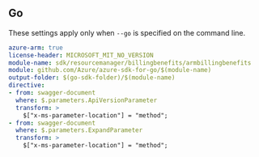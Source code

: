 ## Go

These settings apply only when `--go` is specified on the command line.

```yaml $(go) && $(track2)
azure-arm: true
license-header: MICROSOFT_MIT_NO_VERSION
module-name: sdk/resourcemanager/billingbenefits/armbillingbenefits
module: github.com/Azure/azure-sdk-for-go/$(module-name)
output-folder: $(go-sdk-folder)/$(module-name)
directive: 
- from: swagger-document
  where: $.parameters.ApiVersionParameter
  transform: >
    $["x-ms-parameter-location"] = "method"; 
- from: swagger-document
  where: $.parameters.ExpandParameter
  transform: >
    $["x-ms-parameter-location"] = "method"; 
```
